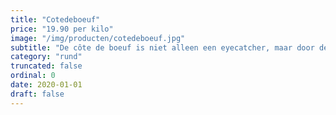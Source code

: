 ```yaml
---
title: "Cotedeboeuf"
price: "19.90 per kilo"
image: "/img/producten/cotedeboeuf.jpg"
subtitle: "De côte de boeuf is niet alleen een eyecatcher, maar door de goede verhouding tussen vet en vlees is het tevens vol van smaak en heerlijk mals. Bereid de côte de boeuf op de barbecue of in de oven."
category: "rund"
truncated: false
ordinal: 0
date: 2020-01-01
draft: false
---
```

